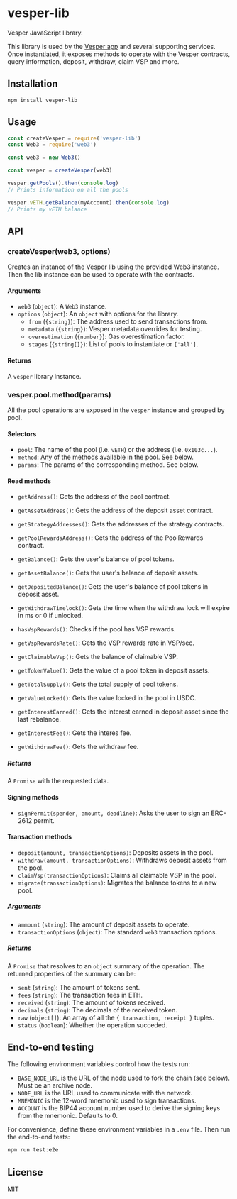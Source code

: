 # vesper-lib

Vesper JavaScript library.

This library is used by the [Vesper app](https://app.vesper.finance) and several supporting services.
Once instantiated, it exposes methods to operate with the Vesper contracts, query information, deposit, withdraw, claim VSP and more.

## Installation

```shell
npm install vesper-lib
```

## Usage

```js
const createVesper = require('vesper-lib')
const Web3 = require('web3')

const web3 = new Web3()

const vesper = createVesper(web3)

vesper.getPools().then(console.log)
// Prints information on all the pools

vesper.vETH.getBalance(myAccount).then(console.log)
// Prints my vETH balance
```

## API

### createVesper(web3, options)

Creates an instance of the Vesper lib using the provided Web3 instance.
Then the lib instance can be used to operate with the contracts.

#### Arguments

- `web3` (`object`): A `Web3` instance.
- `options` (`object`): An `object` with options for the library.
  - `from` (`{string}`): The address used to send transactions from.
  - `metadata` (`{string}`): Vesper metadata overrides for testing.
  - `overestimation` (`{number}`): Gas overestimation factor.
  - `stages` (`{string[]}`): List of pools to instantiate or `['all']`.

#### Returns

A `vesper` library instance.

### vesper.pool.method(params)

All the pool operations are exposed in the `vesper` instance and grouped by pool.

#### Selectors

- `pool`: The name of the pool (i.e. `vETH`) or the address (i.e. `0x103c...`).
- `method`: Any of the methods available in the pool. See below.
- `params`: The params of the corresponding method. See below.

#### Read methods

- `getAddress()`: Gets the address of the pool contract.
- `getAssetAddress()`: Gets the address of the deposit asset contract.
- `getStrategyAddresses()`: Gets the addresses of the strategy contracts.
- `getPoolRewardsAddress()`: Gets the address of the PoolRewards contract.

- `getBalance()`: Gets the user's balance of pool tokens.
- `getAssetBalance()`: Gets the user's balance of deposit assets.
- `getDepositedBalance()`: Gets the user's balance of pool tokens in deposit asset.
- `getWithdrawTimelock()`: Gets the time when the withdraw lock will expire in ms or 0 if unlocked.

- `hasVspRewards()`: Checks if the pool has VSP rewards.
- `getVspRewardsRate()`: Gets the VSP rewards rate in VSP/sec.
- `getClaimableVsp()`: Gets the balance of claimable VSP.

- `getTokenValue()`: Gets the value of a pool token in deposit assets.
- `getTotalSupply()`: Gets the total supply of pool tokens.
- `getValueLocked()`: Gets the value locked in the pool in USDC.
- `getInterestEarned()`: Gets the interest earned in deposit asset since the last rebalance.

- `getInterestFee()`: Gets the interes fee.
- `getWithdrawFee()`: Gets the withdraw fee.

##### Returns

A `Promise` with the requested data.

#### Signing methods

- `signPermit(spender, amount, deadline)`: Asks the user to sign an ERC-2612 permit.

#### Transaction methods

- `deposit(amount, transactionOptions)`: Deposits assets in the pool.
- `withdraw(amount, transactionOptions)`: Withdraws deposit assets from the pool.
- `claimVsp(transactionOptions)`: Claims all claimable VSP in the pool.
- `migrate(transactionOptions)`: Migrates the balance tokens to a new pool.

##### Arguments

- `ammount` (`string`): The amount of deposit assets to operate.
- `transactionOptions` (`object`): The standard `web3` transaction options.

##### Returns

A `Promise` that resolves to an `object` summary of the operation.
The returned properties of the summary can be:

- `sent` (`string`): The amount of tokens sent.
- `fees` (`string`): The transaction fees in ETH.
- `received` (`string`): The amount of tokens received.
- `decimals` (`string`): The decimals of the received token.
- `raw` (`object[]`): An array of all the `{ transaction, receipt }` tuples.
- `status` (`boolean`): Whether the operation succeded.

## End-to-end testing

The following environment variables control how the tests run:

- `BASE_NODE_URL` is the URL of the node used to fork the chain (see below). Must be an archive node.
- `NODE_URL` is the URL used to communicate with the network.
- `MNEMONIC` is the 12-word mnemonic used to sign transactions.
- `ACCOUNT` is the BIP44 account number used to derive the signing keys from the mnemonic. Defaults to 0.

For convenience, define these environment variables in a `.env` file.
Then run the end-to-end tests:

```sh
npm run test:e2e
```

## License

MIT

